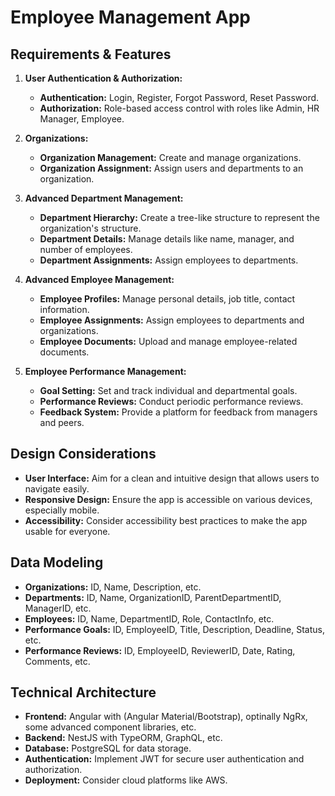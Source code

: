 # Employee Management App

## Requirements & Features

1. **User Authentication & Authorization:**

   - **Authentication:** Login, Register, Forgot Password, Reset Password.
   - **Authorization:** Role-based access control with roles like Admin, HR Manager, Employee.

2. **Organizations:**

   - **Organization Management:** Create and manage organizations.
   - **Organization Assignment:** Assign users and departments to an organization.

3. **Advanced Department Management:**

   - **Department Hierarchy:** Create a tree-like structure to represent the organization's structure.
   - **Department Details:** Manage details like name, manager, and number of employees.
   - **Department Assignments:** Assign employees to departments.

4. **Advanced Employee Management:**

   - **Employee Profiles:** Manage personal details, job title, contact information.
   - **Employee Assignments:** Assign employees to departments and organizations.
   - **Employee Documents:** Upload and manage employee-related documents.

5. **Employee Performance Management:**
   - **Goal Setting:** Set and track individual and departmental goals.
   - **Performance Reviews:** Conduct periodic performance reviews.
   - **Feedback System:** Provide a platform for feedback from managers and peers.

## Design Considerations

- **User Interface:** Aim for a clean and intuitive design that allows users to navigate easily.
- **Responsive Design:** Ensure the app is accessible on various devices, especially mobile.
- **Accessibility:** Consider accessibility best practices to make the app usable for everyone.

## Data Modeling

- **Organizations:** ID, Name, Description, etc.
- **Departments:** ID, Name, OrganizationID, ParentDepartmentID, ManagerID, etc.
- **Employees:** ID, Name, DepartmentID, Role, ContactInfo, etc.
- **Performance Goals:** ID, EmployeeID, Title, Description, Deadline, Status, etc.
- **Performance Reviews:** ID, EmployeeID, ReviewerID, Date, Rating, Comments, etc.

## Technical Architecture

- **Frontend:** Angular with (Angular Material/Bootstrap), optinally NgRx, some advanced component libraries, etc.
- **Backend:** NestJS with TypeORM, GraphQL, etc.
- **Database:** PostgreSQL for data storage.
- **Authentication:** Implement JWT for secure user authentication and authorization.
- **Deployment:** Consider cloud platforms like AWS.
